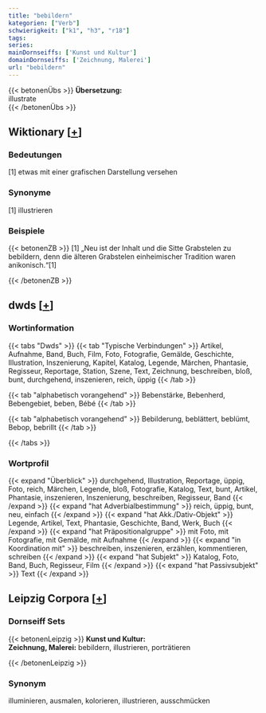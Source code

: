 ```yaml
---
title: "bebildern"
kategorien: ["Verb"]
schwierigkeit: ["k1", "h3", "r18"]
tags:
series:
mainDornseiffs: ['Kunst und Kultur']
domainDornseiffs: ['Zeichnung, Malerei']
url: "bebildern"
---
```


{{< betonenÜbs >}}
**Übersetzung:**  
illustrate  
{{< /betonenÜbs >}}

## Wiktionary [[+](https://de.wiktionary.org/wiki/bebildern)]

### Bedeutungen
[1] etwas mit einer grafischen Darstellung versehen  

### Synonyme
[1] illustrieren  

### Beispiele
{{< betonenZB >}}
[1] „Neu ist der Inhalt und die Sitte Grabstelen zu bebildern, denn die älteren Grabstelen einheimischer Tradition waren anikonisch.“[1]  

{{< /betonenZB >}}


## dwds [[+](https://www.dwds.de/wb/bebildern)]

### Wortinformation
{{< tabs "Dwds" >}}
{{< tab "Typische Verbindungen" >}}
Artikel, Aufnahme, Band, Buch, Film, Foto, Fotografie, Gemälde, Geschichte, Illustration, Inszenierung, Kapitel, Katalog, Legende, Märchen, Phantasie, Regisseur, Reportage, Station, Szene, Text, Zeichnung, beschreiben, bloß, bunt, durchgehend, inszenieren, reich, üppig
{{< /tab >}}

{{< tab "alphabetisch vorangehend" >}}
Bebenstärke, Bebenherd, Bebengebiet, beben, Bébé
{{< /tab >}}

{{< tab "alphabetisch vorangehend" >}}
Bebilderung, beblättert, beblümt, Bebop, bebrillt
{{< /tab >}}

{{< /tabs >}}

### Wortprofil
{{< expand "Überblick" >}} durchgehend, Illustration, Reportage, üppig, Foto, reich, Märchen, Legende, bloß, Fotografie, Katalog, Text, bunt, Artikel, Phantasie, inszenieren, Inszenierung, beschreiben, Regisseur, Band {{< /expand >}}
{{< expand "hat Adverbialbestimmung" >}} reich, üppig, bunt, neu, einfach {{< /expand >}}
{{< expand "hat Akk./Dativ-Objekt" >}} Legende, Artikel, Text, Phantasie, Geschichte, Band, Werk, Buch {{< /expand >}}
{{< expand "hat Präpositionalgruppe" >}} mit Foto, mit Fotografie, mit Gemälde, mit Aufnahme {{< /expand >}}
{{< expand "in Koordination mit" >}} beschreiben, inszenieren, erzählen, kommentieren, schreiben {{< /expand >}}
{{< expand "hat Subjekt" >}} Katalog, Foto, Band, Buch, Regisseur, Film {{< /expand >}}
{{< expand "hat Passivsubjekt" >}} Text {{< /expand >}}

## Leipzig Corpora [[+](https://corpora.uni-leipzig.de/en/res?word=bebildern&corpusId=deu_newscrawl-public_2018)]

### Dornseiff Sets
{{< betonenLeipzig >}}
**Kunst und Kultur:**  
**Zeichnung, Malerei:** bebildern, illustrieren, porträtieren  

{{< /betonenLeipzig >}}

### Synonym
illuminieren, ausmalen, kolorieren, illustrieren, ausschmücken


